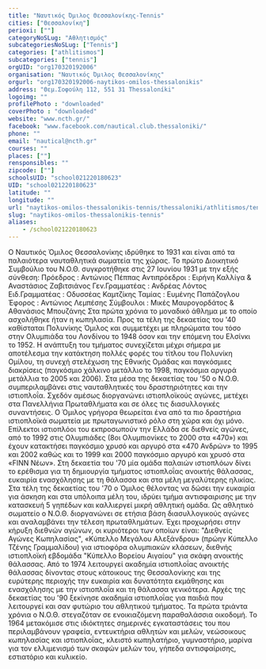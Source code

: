 ```yaml
---
title: "Ναυτικός Όμιλος Θεσσαλονίκης-Tennis"
cities: ["Θεσσαλονίκη"]
perioxi: [""]
categoryNoSLug: "Αθλητισμός"
subcategoriesNoSLug: ["Tennis"]
categories: ["athlitismos"]
subcategories: ["tennis"]
orgUID: "org170320192006"
organisation: "Ναυτικός Όμιλος Θεσσαλονίκης"
orgurl: "org170320192006-naytikos-omilos-thessalonikis"
address: "Θεμ.Σοφούλη 112, 551 31 Thessaloníki"
logoimg: ""
profilePhoto : "downloaded"
coverPhoto : "downloaded"
website: "www.ncth.gr/"
facebook: "www.facebook.com/nautical.club.thessaloniki/"
phone: ""
email: "nautical@ncth.gr"
courses: ""
places: [""]
rensponsibles: ""
zipcode: [""]
schoolsUID: "school021220180623"
UID: "school021220180623"
latitude: ""
longitude: ""
url: "naytikos-omilos-thessalonikis-tennis/thessaloniki/athlitismos/tennis"
slug: "naytikos-omilos-thessalonikis-tennis"
aliases:
    - /school021220180623
---
```





Ο Ναυτικός Όμιλος Θεσσαλονίκης ιδρύθηκε το 1931 και είναι από τα παλαιότερα ναυταθλητικά σωματεία της χώρας. Το πρώτο Διοικητικό Συμβούλιο του Ν.Ο.Θ. συγκροτήθηκε στις 27 Ιουνίου 1931 με την εξής σύνθεση: Πρόεδρος : Αντώνιος Πέππας Αντιπρόεδροι : Ειρήνη Καλλίγα &amp; Αναστάσιος Ζαβιτσιάνος Γεν.Γραμματέας : Ανδρέας Λόντος Ειδ.Γραμματέας : Οδυσσέας Καμτζίκης Ταμίας : Ευμένης Παπάζογλου Έφορος : Αντώνιος Λεμπέσης Σύμβουλοι : Μικές Μαυρογορδάτος &amp; Αθανάσιος Μπουζάνης Στα πρώτα χρόνια το μοναδικό άθλημα με το οποίο ασχολήθηκε ήταν η κωπηλασία. Προς τα τέλη της δεκαετίας του &#39;40 καθίσταται Πολυνίκης Όμιλος και συμμετέχει με πληρώματα του τόσο στην Ολυμπιάδα του Λονδίνου το 1948 όσον και την επόμενη του Ελσίνκι το 1952. Η ανάπτυξη του τμήματος συνεχίζεται μέχρι σήμερα με αποτέλεσμα την κατάκτηση πολλές φορές του τίτλου του Πολυνίκη Ομίλου, τη συνεχή στελέχωση της Εθνικής Ομάδας και παγκόσμιες διακρίσεις (παγκόσμιο χάλκινο μετάλλιο το 1998, παγκόσμια αργυρά μετάλλια το 2005 και 2006). Στα μέσα της δεκαετίας του &#39;50 ο Ν.Ο.Θ. συμπεριλαμβάνει στις ναυταθλητικές του δραστηριότητες και την ιστιοπλοΐα. Σχεδόν αμέσως διοργανώνει ιστιοπλοϊκούς αγώνες, μετέχει στα Πανελλήνια Πρωταθλήματα και σε όλες τις διασυλλογικές συναντήσεις. Ο Όμιλος γρήγορα θεωρείται ένα από τα πιο δραστήρια ιστιοπλοϊκά σωματεία με πρωταγωνιστικό ρόλο στη χώρα και όχι μόνο. Επίλεκτοι ιστιοπλόοι του εκπροσωπούν την Ελλάδα σε διεθνείς αγώνες, από το 1992 στις Ολυμπιάδες (8οι Ολυμπιονίκες το 2000 στα «470») και έχουν κατακτήσει παγκόσμιο χρυσό και αργυρό στα «470 Ανδρών» το 1995 και 2002 καθώς και το 1999 και 2000 παγκόσμιο αργυρό και χρυσό στα «FINN Νέων». Στη δεκαετία του &#39;70 μία ομάδα παλαιών ιστιοπλόων δίνει το ερέθισμα για τη δημιουργία τμήματος ιστιοπλοΐας ανοικτής θάλασσας, ευκαιρία ενασχόλησης με τη θάλασσα και στα μέλη μεγαλύτερης ηλικίας. Στα τέλη της δεκαετίας του &#39;70 ο Όμιλος θέλοντας να δώσει την ευκαιρία για άσκηση και στα υπόλοιπα μέλη του, ιδρύει τμήμα αντισφαιρισης με την κατασκευή 5 γηπέδων και καλλιεργεί μικρή αθλητική ομάδα. Ως αθλητικό σωματείο ο Ν.Ο.Θ. διοργανώνει σε ετήσια βάση διασυλλογικούς αγώνες και αναλαμβάνει την τέλεση πρωταθλημάτων. Έχει προχωρήσει στην κήρυξη διεθνών αγώνων, οι κυριότεροι των οποίων είναι: &quot;Διεθνείς Αγώνες Κωπηλασίας&quot;, «Κύπελλο Μεγάλου Αλεξάνδρου» (πρώην Κύπελλο Τζένης Γραμμαλίδου) για ιστιοφόρα ολυμπιακών κλάσεων, διεθνής ιστιοπλοϊκή εβδομάδα &quot;Κύπελλο Βορείου Αιγαίου&quot; για σκάφη ανοικτής θάλασσας. Από το 1974 λειτουργεί ακαδημία ιστιοπλοΐας ανοικτής θάλασσας δίνοντας στους κάτοικους της Θεσσαλονίκης και της ευρύτερης περιοχής την ευκαιρία και δυνατότητα εκμάθησης και ενασχόλησης με την ιστιοπλοΐα και τη θάλασσα γενικότερα. Αρχές της δεκαετίας του &#39;90 ξεκίνησε ακαδημία ιστιοπλοΐας για παιδιά που λειτουργεί και σαν φυτώριο του αθλητικού τμήματος. Τα πρώτα τριάντα χρόνια ο Ν.Ο.Θ. στεγαζόταν σε ενοικιαζόμενη παραθαλάσσια οικοδομή. Το 1964 μετακόμισε στις ιδιόκτητες σημερινές εγκαταστάσεις του που περιλαμβάνουν γραφεία, εντευκτήρια αθλητών και μελών, νεώσοικους κωπηλασίας και ιστιοπλοΐας, κλειστό κωπηλατήριο, γυμναστήριο, μαρίνα για τον ελλιμενισμό των σκαφών μελών του, γήπεδα αντισφαίρισης, εστιατόριο και κυλικείο.
